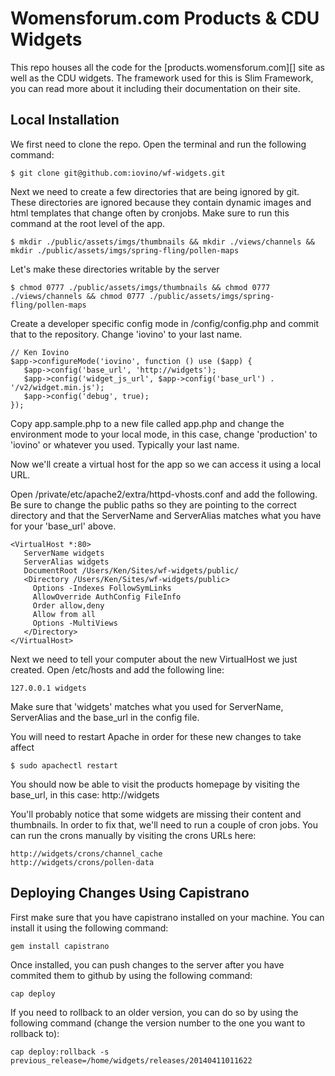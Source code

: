 # Womensforum.com Products & CDU Widgets

This repo houses all the code for the [products.womensforum.com][] site as well as the CDU widgets. The framework used for this is Slim Framework, you can read more about it including their documentation on their site.

<a name="local_install"></a>
## Local Installation

We first need to clone the repo. Open the terminal and run the following command:

	$ git clone git@github.com:iovino/wf-widgets.git

Next we need to create a few directories that are being ignored by git. These directories are ignored because they contain dynamic images and html templates that change often by cronjobs. Make sure to run this command at the root level of the app.

	$ mkdir ./public/assets/imgs/thumbnails && mkdir ./views/channels && mkdir ./public/assets/imgs/spring-fling/pollen-maps

Let's make these directories writable by the server

	$ chmod 0777 ./public/assets/imgs/thumbnails && chmod 0777 ./views/channels && chmod 0777 ./public/assets/imgs/spring-fling/pollen-maps

Create a developer specific config mode in /config/config.php and commit that to the repository. Change 'iovino' to your last name.

	// Ken Iovino
	$app->configureMode('iovino', function () use ($app) {
	   $app->config('base_url', 'http://widgets');
	   $app->config('widget_js_url', $app->config('base_url') . '/v2/widget.min.js');
	   $app->config('debug', true);
	});

Copy app.sample.php to a new file called app.php and change the environment mode to your local mode, in this case, change 'production' to 'iovino' or whatever you used. Typically your last name.

Now we'll create a virtual host for the app so we can access it using a local URL.

Open /private/etc/apache2/extra/httpd-vhosts.conf and add the following. Be sure to change the public paths so they are pointing to the correct directory and that the ServerName and ServerAlias matches what you have for your 'base_url' above.

	<VirtualHost *:80>
	   ServerName widgets
	   ServerAlias widgets
	   DocumentRoot /Users/Ken/Sites/wf-widgets/public/
	   <Directory /Users/Ken/Sites/wf-widgets/public>
	     Options -Indexes FollowSymLinks
	     AllowOverride AuthConfig FileInfo
	     Order allow,deny
	     Allow from all
	     Options -MultiViews
	   </Directory>
	</VirtualHost>

Next we need to tell your computer about the new VirtualHost we just created. Open /etc/hosts and add the following line:

	127.0.0.1 widgets

Make sure that 'widgets' matches what you used for ServerName, ServerAlias and the base_url in the config file.

You will need to restart Apache in order for these new changes to take affect

	$ sudo apachectl restart

You should now be able to visit the products homepage by visiting the base_url, in this case: http://widgets

You'll probably notice that some widgets are missing their content and thumbnails. In order to fix that, we'll need to run a couple of cron jobs. You can run the crons manually by visiting the crons URLs here:

	http://widgets/crons/channel_cache
	http://widgets/crons/pollen-data

## Deploying Changes Using Capistrano

First make sure that you have capistrano installed on your machine. You can install it using the following command:

	gem install capistrano

Once installed, you can push changes to the server after you have commited them to github by using the following command:

	cap deploy

If you need to rollback to an older version, you can do so by using the following command (change the version number to the one you want to rollback to):

	cap deploy:rollback -s previous_release=/home/widgets/releases/20140411011622
